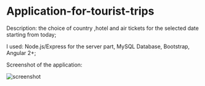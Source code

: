 # Application-for-tourist-trips

Description: the choice of country ,hotel and air tickets for the selected date starting from today;

I used: Node.js/Express for the server part, MySQL Database, Bootstrap, Angular 2+;

Screenshot of the application:

![screenshot](https://user-images.githubusercontent.com/96174218/200838149-52363385-f36e-49c8-8b37-896eec99e09c.png)
